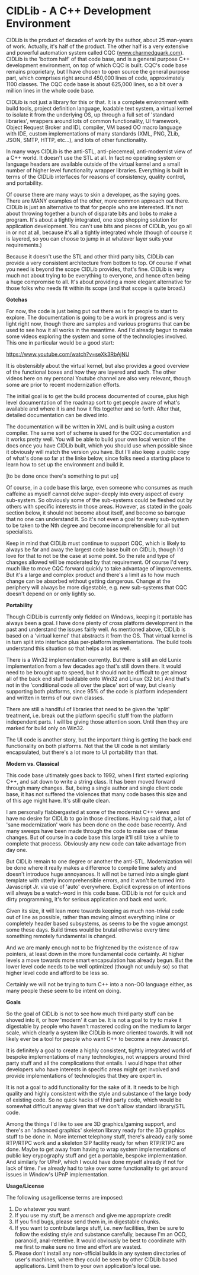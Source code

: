 #  CIDLib - A C++ Development Environment

CIDLib is the product of decades of work by the author, about 25 man-years of work. Actually, it's half of the product. The other half is a very extensive and powerful automation system called CQC (www.charmedquark.com). CIDLib is the 'bottom half' of that code base, and is a general purpose C++ development environment, on top of which CQC is built. CQC's code base remains proprietary, but I have chosen to open source the general purpose part, which comprises right around 450,000 lines of code, approximately 1100 classes. The CQC code base is about 625,000 lines, so a bit over a million lines in the whole code base.

CIDLib is not just a library for this or that. It is a complete environment with build tools, project definition language, loadable text system, a virtual kernel to isolate it from the underlying OS, up through a full set of 'standard libraries', wrappers around lots of common functionality, UI framework, Object Request Broker and IDL compiler, VM based OO macro language with IDE, custom implementations of many standards (XML, PNG, ZLib, JSON, SMTP, HTTP, etc...), and lots of other functionality.

In many ways CIDLib is the anti-STL, anti-piecemeal, anti-modernist view of a C++ world. It doesn't use the STL at all. In fact no operating system or language headers are available outside of the virtual kernel and a small number of higher level functionality wrapper libraries. Everything is built in terms of the CIDLib interfaces for reasons of consistency, quality control, and portability.

Of course there are many ways to skin a developer, as the saying goes. There are MANY examples of the other, more common approach out there. CIDLib is just an alternative to that for people who are interested. It's not about throwing together a bunch of disparate bits and bobs to make a program. It's about a tightly integrated, one stop shopping solution for application development. You can't use bits and pieces of CIDLib, you go all in or not at all, because it's all a tightly integrated whole (though of course it is layered, so you can choose to jump in at whatever layer suits your requirements.)

Because it doesn't use the STL and other third party bits, CIDLib can provide a very consistent architecture from bottom to top. Of course if what you need is beyond the scope CIDLib provides, that's fine. CIDLib is very much not about trying to be everything to everyone, and hence often being a huge compromise to all. It's about providing a more elegant alternative for those folks who needs fit within its scope (and that scope is quite broad.)

**Gotchas**

For now, the code is just being put out there as is for people to start to explore. The documentation is going to be a work in progress and is very light right now, though there are samples and various programs that can be used to see how it all works in the meantime. And I'd already begun to make some videos exploring the system and some of the technologies involved. This one in particular would be a good start:

https://www.youtube.com/watch?v=seXk3RbAjNU

It is obstensibly about the virtual kernel, but also provides a good overview of the functional boxes and how they are layered and such. The other videos here on my personal Youtube channel are also very relevant, though some are prior to recent modernization efforts.

The initial goal is to get the build process documented of course, plus high level documentation of the roadmap sort to get people aware of what's available and where it is and how it fits together and so forth. After that, detailed documentation can be dived into.

The documentation will be written in XML and is built using a custom compiler. The same sort of scheme is used for the CQC documentation and it works pretty well. You will be able to build your own local version of the docs once you have CIDLib built, which you should use when possible since it obviously will match the version you have. But I'll also keep a public copy of what's done so far at the linke below, since folks need a starting place to learn how to set up the environment and build it.

[to be done once there's something to put up]

Of course, in a code base this large, even someone who consumes as much caffeine as myself cannot delve super-deeply into every aspect of every sub-system. So obviously some of the sub-systems could be fleshed out by others with specific interests in those areas. However, as stated in the goals section below, it should not become about itself, and become so baroque that no one can understand it. So it's not even a goal for every sub-system to be taken to the Nth degree and become incomprehensible for all but specialists.

Keep in mind that CIDLib must continue to support CQC, which is likely to always be far and away the largest code base built on CIDLib, though I'd love for that to not be the case at some point. So the rate and type of changes allowed will be moderated by that requirement. Of course I'd very much like to move CQC forward quickly to take advantage of improvements. But it's a large and complex product and there's a limit as to how much change can be absorbed without getting dangerous. Change at the periphery will always be more digestable, e.g. new sub-systems that CQC doesn't depend on or only lightly so.

**Portability**

Though CIDLib is currently only fielded on Windows, keeping it portable has always been a goal. I have done plenty of cross platform development in the past and understand the issues fairly well. As mentioned above, CIDLib is based on a 'virtual kernel' that abstracts it from the OS. That virtual kernel is in turn split into interface plus per-platform implementations. The build tools understand this situation so that helps a lot as well.

There is a Win32 implementation currently. But there is still an old Lunix implementation from a few decades ago that's still down there. It would need to be brought up to speed, but it should not be difficult to get almost all of the back end stuff buildable onto Win32 and Linux (32 bit.) And that's not in the 'conditional code all over the place' sort of way, but cleanly supporting both platforms, since 95% of the code is platform independent and written in terms of our own classes.

There are still a handlful of libraries that need to be given the 'split' treatment, i.e. break out the platform specific stuff from the platform independent parts. I will be giving those attention soon. Until then they are marked for build only on Win32.

The UI code is another story, but the important thing is getting the back end functionality on both platforms. Not that the UI code is not similarly encapsulated, but there's a lot more to UI portability than that.

**Modern vs. Classical**

This code base ultimately goes back to 1992, when I first started exploring C++, and sat down to write a string class. It has been moved forward through many changes. But, being a single author and single client code base, it has not suffered the violences that many code bases this size and of this age might have. It's still quite clean.

I am personally flabbergasted at some of the modernist C++ views and have no desire for CIDLib to go in those directions. Having said that, a lot of 'sane modernization' work has been done on the code base recently. And many sweeps have been made through the code to make use of these changes. But of course in a code base this large it'll still take a while to complete that process. Obviously any new code can take advantage from day one.

But CIDLib remain to one degree or another the anti-STL. Modernization will be done where it really makes a difference to compile time safety and doesn't introduce huge annoyances. It will not be turned into a single giant template with utterly incomprehensible errors, and it won't be turned into Javascript Jr. via use of 'auto' everywhere. Explicit expression of intentions will always be a watch-word in this code base. CIDLib is not for quick and dirty programming, it's for serious application and back end work.

Given its size, it will lean more towards keeping as much non-trivial code out of line as possible, rather than moving almost everything inline or completely header based subsystems, as seems to be the vogue amongst some these days. Build times would be brutal otherwise every time something remotely fundamental is changed.

And we are manly enough not to be frightened by the existence of raw pointers, at least down in the more fundamental code certainly. At higher levels a move towards more smart encapsulation has already begun. But the lower level code needs to be well optimized (though not unduly so) so that higher level code and afford to be less so.

Certainly we will not be trying to turn C++ into a non-OO language either, as many people these seem to be intent on doing.

**Goals**

So the goal of CIDLib is not to see how much third party stuff can be shoved into it, or how 'modern' it can be. It is not a goal to try to make it digestable by people who haven't mastered coding on the medium to larger scale, which clearly a system like CIDLib is more oriented towards. It will not likely ever be a tool for people who want C++ to become a new Javascript.

It is definitely a goal to create a highly consistent, tightly integrated world of bespoke implementations of many technologies, not wrappers around third party stuff and all the complications that entails. I would hope that other developers who have interests in specific areas might get involved and provide implementations of technologies that they are expert in.

It is not a goal to add functionality for the sake of it. It needs to be high quality and highly consistent with the style and substance of the large body of existing code. So no quick hacks of third party code, which would be somewhat difficult anyway given that we don't allow standard library/STL code.

Among the things I'd like to see are 3D graphics/gaming support, and there's an 'advanced graphics' skeleton library ready for the 3D graphics stuff to be done in. More internet telephony stuff, there's already early some RTP/RTPC work and a skeleton SIP facility ready for when RTP/RTPC are done. Maybe to get away from having to wrap system implementations of public key crypography stuff and get a portable, bespoke implementation. And similarly for UPnP, which I would have done myself already if not for lack of time. I've already had to take over some functionality to get around issues in Window's UPnP implementation.

**Usage/License**

The following usage/license terms are imposed:

1. Do whatever you want
2. If you use my stuff, be a mensch and give me appropriate credit
3. If you find bugs, please send them in, in digestable chunks.
4. If you want to contribute large stuff, i.e. new facilities, then be sure to follow the existing style and substance carefully, because I'm an OCD, paranoid, anal-retentive. It would obviously be best to coordinate with me first to make sure no time and effort are wasted.
5. Please don't install any non-official builds in any system directories of user's machines, where they could be seen by other CIDLib based applications. Limit them to your own application's local use.
